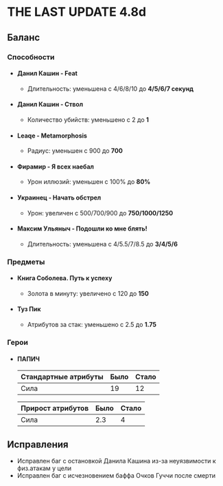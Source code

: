 # THE LAST UPDATE 4.8d

## Баланс

### Способности

* #### Данил Кашин - Feat
  * Длительность: уменьшена с 4/6/8/10 до **4/5/6/7 секунд**

* #### Данил Кашин - Ствол
  * Количество убийств: уменьшено с 2 до **1**

* #### Leaqe - Metamorphosis
  * Радиус: уменьшен с 900 до **700**

* #### Фирамир - Я всех наебал
  * Урон иллюзий: уменьшен с 100% до **80%**

* #### Украинец - Начать обстрел
  * Урон: увеличен с 500/700/900 до **750/1000/1250**

* #### Максим Ульяныч - Подошли ко мне блять!
  * Длительность: уменьшена с 4/5.5/7/8.5 до **3/4/5/6**

### Предметы

* #### Книга Соболева. Путь к успеху
  * Золота в минуту: увеличено с 120 до **150**

* #### Туз Пик
  * Атрибутов за стак: уменьшено с 2.5 до **1.75**

### Герои

* #### ПАПИЧ


  Стандартные атрибуты | Было | Стало
  ------------ | ------------- | -------------
  Сила | 19 | 12


  Прирост атрибутов | Было | Стало
  ------------ | ------------- | -------------
  Сила | 2.3 | 4


## Исправления

* Исправлен баг с остановкой Данила Кашина из-за неуязвимости к физ.атакам у цели
* Исправлен баг с исчезновением баффа Очков Гуччи после смерти
